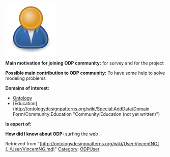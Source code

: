 [![Image:ODPUser.png](../images/a/a6/ODPUser.png)](../Image/ODPUser.png.md "Image:ODPUser.png")




  





__Main motivation for joining ODP community:__ for survey and for the project


__Possible main contribution to ODP community:__ To have some help to solve modeling problems


__Domains of interest:__



* [Ontology](../Community/Ontology.md "Community:Ontology")
* [Education](http://ontologydesignpatterns.org/wiki/Special:AddData/Domain Form/Community:Education "Community:Education (not yet written)")


__Is expert of:__


  

__How did I know about ODP:__ surfing the web






Retrieved from "[http://ontologydesignpatterns.org/wiki/User:VincentNG](../User/VincentNG.md)"
 [Category](http://ontologydesignpatterns.org/wiki/Special:Categories "Special:Categories"): [ODPUser](../Category/ODPUser.md "Category:ODPUser")